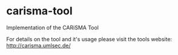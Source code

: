 # carisma-tool
Implementation of the CARiSMA Tool

For details on the tool and it's usage please visit the tools website: http://carisma.umlsec.de/
